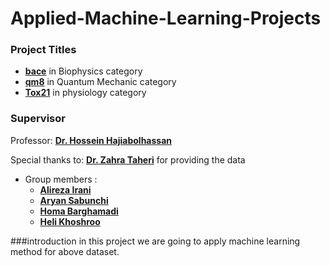 # Applied-Machine-Learning-Projects
### Project Titles

- **[bace](https://github.com/hhaji/Applied-Machine-Learning/blob/master/Projects/Projects-Fall-2021/Data/bace.csv)** in Biophysics category
- **[qm8](https://github.com/hhaji/Applied-Machine-Learning/blob/master/Projects/Projects-Fall-2021/Data/qm8.csv)** in Quantum Mechanic category
- **[Tox21](https://github.com/hhaji/Applied-Machine-Learning/blob/master/Projects/Projects-Fall-2021/Data/tox21.csv)** in physiology category
### Supervisor
Professor: **[Dr. Hossein Hajiabolhassan](https://github.com/hhaji)**

Special thanks to: **[Dr. Zahra Taheri](https://github.com/zahta)**  for providing the data
- Group members :
    - **[Alireza Irani](https://github.com/Alirezairani1999)**
    - **[Aryan Sabunchi](https://github.com/ar1ans)**
    - **[Homa Barghamadi](https://github.com/homa1999)**
    - **[Heli Khoshroo](https://github.com/heliakhoshroo)**
    
###introduction
in this project we are going to apply machine learning method for above dataset. 


    
    
